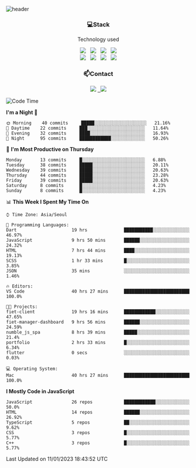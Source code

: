 ![header](https://capsule-render.vercel.app/api?type=waving&color=gradient&height=200&text=Che-ri&fontAlign=70&fontAlignY=40&animation=twinkling)

<h3 align="center">💻Stack</h3>
<p align="center">Technology used</p>
<div align="center"><img src="https://img.shields.io/badge/HTML5-e74c3c?style=flat-square&logo=HTML5&logoColor=white"></img> &nbsp <img src="https://img.shields.io/badge/CSS3-0A84FF?style=flat-square&logo=CSS3&logoColor=white"></img> &nbsp <img src="https://img.shields.io/badge/tailwind%2Dcss-06B6D4?style=flat-square&logo=tailwindcss&logoColor=white"/></a> &nbsp <img src="https://img.shields.io/badge/styled%2Dcomponents-DB7093?style=flat-square&logo=styled%2Dcomponents&logoColor=white"/></a>
<br><img src="https://img.shields.io/badge/JavaScript-FFCD11?style=flat-square&logo=JavaScript&logoColor=white"></img> &nbsp <img src="https://img.shields.io/badge/React-00BCF6?style=flat-square&logo=React&logoColor=white"></img> &nbsp <img src="https://img.shields.io/badge/Redux-764ABC?style=flat-square&logo=Redux&logoColor=white"/> &nbsp <img src="https://img.shields.io/badge/Zustand-582D3E?style=flat-square&logo=Zustand&logoColor=white"/></a></div> 

<h3 align="center">📫Contact</h3>
<div align="center"><a href="https://cheri.tistory.com/"><img src="https://img.shields.io/badge/Cheri-AD29B6?style=flat-square&logo=Tidal&logoColor=white"/></a> <a href="rnjs1135@gmail.com"> &nbsp <img src="https://img.shields.io/badge/Gmail-EA4335?style=flat-square&logo=Gmail&logoColor=white"/></a></div>

<!--START_SECTION:waka-->
![Code Time](http://img.shields.io/badge/Code%20Time-2%2C001%20hrs%2042%20mins-blue)

**I'm a Night 🦉** 

```text
🌞 Morning    40 commits     █████░░░░░░░░░░░░░░░░░░░░   21.16% 
🌆 Daytime    22 commits     ███░░░░░░░░░░░░░░░░░░░░░░   11.64% 
🌃 Evening    32 commits     ████░░░░░░░░░░░░░░░░░░░░░   16.93% 
🌙 Night      95 commits     ████████████░░░░░░░░░░░░░   50.26%

```
📅 **I'm Most Productive on Thursday** 

```text
Monday       13 commits     █░░░░░░░░░░░░░░░░░░░░░░░░   6.88% 
Tuesday      38 commits     █████░░░░░░░░░░░░░░░░░░░░   20.11% 
Wednesday    39 commits     █████░░░░░░░░░░░░░░░░░░░░   20.63% 
Thursday     44 commits     █████░░░░░░░░░░░░░░░░░░░░   23.28% 
Friday       39 commits     █████░░░░░░░░░░░░░░░░░░░░   20.63% 
Saturday     8 commits      █░░░░░░░░░░░░░░░░░░░░░░░░   4.23% 
Sunday       8 commits      █░░░░░░░░░░░░░░░░░░░░░░░░   4.23%

```


📊 **This Week I Spent My Time On** 

```text
⌚︎ Time Zone: Asia/Seoul

💬 Programming Languages: 
Dart                     19 hrs              ███████████░░░░░░░░░░░░░░   46.97% 
JavaScript               9 hrs 50 mins       ██████░░░░░░░░░░░░░░░░░░░   24.32% 
HTML                     7 hrs 44 mins       ████░░░░░░░░░░░░░░░░░░░░░   19.13% 
SCSS                     1 hr 33 mins        █░░░░░░░░░░░░░░░░░░░░░░░░   3.85% 
JSON                     35 mins             ░░░░░░░░░░░░░░░░░░░░░░░░░   1.46%

🔥 Editors: 
VS Code                  40 hrs 27 mins      █████████████████████████   100.0%

🐱‍💻 Projects: 
fiet-client              19 hrs 16 mins      ████████████░░░░░░░░░░░░░   47.65% 
fiet-manager-dashboard   9 hrs 56 mins       ██████░░░░░░░░░░░░░░░░░░░   24.59% 
numble_js_spa            8 hrs 39 mins       █████░░░░░░░░░░░░░░░░░░░░   21.4% 
portfolio                2 hrs 33 mins       █░░░░░░░░░░░░░░░░░░░░░░░░   6.34% 
flutter                  0 secs              ░░░░░░░░░░░░░░░░░░░░░░░░░   0.03%

💻 Operating System: 
Mac                      40 hrs 27 mins      █████████████████████████   100.0%

```

**I Mostly Code in JavaScript** 

```text
JavaScript               26 repos            ████████████░░░░░░░░░░░░░   50.0% 
HTML                     14 repos            ██████░░░░░░░░░░░░░░░░░░░   26.92% 
TypeScript               5 repos             ██░░░░░░░░░░░░░░░░░░░░░░░   9.62% 
CSS                      3 repos             █░░░░░░░░░░░░░░░░░░░░░░░░   5.77% 
C++                      3 repos             █░░░░░░░░░░░░░░░░░░░░░░░░   5.77%

```



 Last Updated on 11/01/2023 18:43:52 UTC
<!--END_SECTION:waka-->
